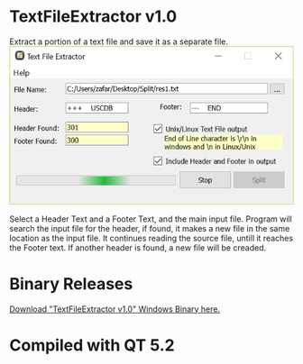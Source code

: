 # TextFileExtractor v1.0
Extract a portion of a text file and save it as a separate file.
![Screenshot](TextExtractor.png)

Select a Header Text and a Footer Text, and the main input file.
Program will search the input file for the header, if found, it makes a new file in the same location as the input file. 
It continues reading the source file, untill it reaches the Footer text.
If another header is found, a new file will be creaded.

# Binary Releases
[Download "TextFileExtractor v1.0" Windows Binary here.](https://github.com/rayanelectro/TextFileExtractor/releases/download/1.0/TextFileExtractor-v1.0-BIN.rar)

# Compiled with QT 5.2
